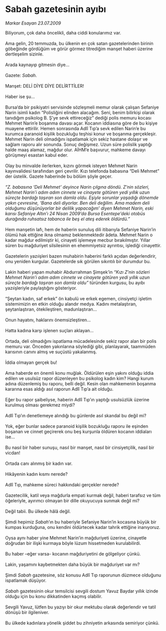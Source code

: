 # Sabah gazetesinin ayıbı

*Markar Esayan 23.07.2009*

<div class="taraf_structure_2col_1zq">
<div class="margen_n">



 <p>Biliyorum, çok daha öncelikli, daha ciddi konularımız var. <br/><br/>Ama gelin, 20 temmuzda, bu ülkenin en çok satan gazetelerinden birinin göbeğinde gördüğüm ve görür görmez titrediğim manşet haberi üzerine dertleşelim sizinle. <br/><br/>Arada kaynayıp gitmesin diye... <br/><br/>Gazete: <i>Sabah</i>. <br/><br/>Manşet: DELİ DİYE DİYE DELİRTTİLER! <br/><br/>Haber ise şu... <br/><br/>Bursa’da bir psikiyatri servisinde sözleşmeli memur olarak çalışan Sefaniye Narin isimli kadın “Polisliğini elinden alacağım. Seni, benim bilirkişi olarak tanıdığım psikolog B. Ş’ye sevk ettireceğiz” dediği polis memuru kocası Mehmet Narin’e boşanma davası açar. Kocanın iddiasına göre de bu kişiye muayene ettirilir. Hemen sonrasında Adlî Tıp’a sevk edilen Narin’e bu kurumca paranoid kişilik bozukluğu teşhisi konur ve boşanma gerçekleşir. Mehmet Narin deli olmadığını ispatlamak için sekiz hastane dolaşır ve sağlam raporu alır sonunda. Sonuç değişmez. Uzun süre polislik yaptığı halde maaş alamaz, mağdur olur. AİHM’e başvurur, mahkeme davayı görüşmeyi esastan kabul eder. <br/><br/>Olay bu minvalde ilerlerken, kızını görmek isteyen Mehmet Narin kayınvalidesi tarafından geri çevrilir. Kızı telefonda babasına “Deli Mehmet” der üstelik. Gazete haberinde bu bölüm şöyle geçer.<i> <br/><br/>“Z. babasına ‘Deli Mehmet’ deyince Narin çılgına döndü. Z’nin sözleri, Mehmet Narin’i adım adım cinnete ve cinayete götüren yedi yıllık uzun süreçte bardağı taşıran son damla oldu. Eşiyle sorunlar yaşadığı dönemde yakın çevresine, ‘Bana deli diyorlar. Ben deli değilim. Ama madem deli olduğumu düşünüyorlar bir delilik yapacağım’ diyen Mehmet Narin, eski karısı Sefaniye Altın’ı 24 Nisan 2009’da Bursa Esentepe’deki otobüs durağında ruhsatsız tabanca ile beş el ateş ederek öldürdü.”</i> <br/><br/>Hem manşetin lafı, hem de haberin sunuluş dili itibarıyla Sefaniye Narin’in ölümü hak ettiğine ikna olmamız beklenmektedir âdeta. Mehmet Narin o kadar mağdur edilmiştir ki, cinayeti işlemeye mecbur bırakılmıştır. Yıllar süren bu mağduriyet silsilesinin en ehemmiyetsiz ayrıntısı, işlediği cinayettir. <br/><br/>Gazetelerin yazıişleri bazen muhabirin haberini farklı açıdan değerlendirir, onu yeniden kurgular. Gazetelerde sık görülen sıkıntılı bir durumdur bu. <br/><br/>Lakin haberi yapan muhabir Abdurrahman Şimşek’in <i>“Kızı Z’nin sözleri Mehmet Narin’i adım adım cinnete ve cinayete götüren yedi yıllık uzun süreçte bardağı taşıran son damla oldu”</i> türünden kurgusu, bu ayıbı yazıişleriyle paylaştığını gösteriyor. <br/><br/>“Şeytan kadın, saf erkek” ön kabulü ve erkek egemen, cinsiyetçi işletim sistemimizin en etkin olduğu alandır medya. Kadını metalaştıran, şeytanlaştıran, ötekileştiren, madunlaştıran... <br/><br/>Onun hayatını, haklarını önemsizleştiren... <br/><br/>Hatta kadına karşı işlenen suçları aklayan... <br/><br/>Ortada, deli olmadığını ispatlama mücadelesinde sekiz rapor alan bir polis memuru var. Önceden yakınlarına söylediği gibi, planlayarak, taammüden karısının canını almış ve suçüstü yakalanmış. <br/><br/>İddia olmayan gerçek bu! <br/><br/>Ama haberde en önemli konu muğlak. Öldürülen eşin yakını olduğu iddia edilen ve usulsüz rapor düzenleyen bu psikolog kadın kim? Hangi kurum adına düzenlemiş bu raporu, belli değil. Kesin olan mahkemenin boşanma kararına esas aldığı asıl raporun Adlî Tıp’a ait olduğu. <br/><br/>Eğer bu rapor şaibeliyse, haberin Adlî Tıp’ın yaptığı usulsüzlük üzerine kurulmuş olması gerekmez miydi? <br/><br/>Adlî Tıp’ın denetlemeye alındığı bu günlerde asıl skandal bu değil mi? <br/><br/>Yok, eğer bunlar sadece paranoid kişilik bozukluğu raporu ile eşinden boşanan ve cinnet geçirerek onu beş kurşunla öldüren kocanın iddiaları ise... <br/><br/>Bu nasıl bir haber sunuşu, nasıl bir manşet, nasıl bir cinsiyetçilik, nasıl bir vicdan! <br/><br/>Ortada canı alınmış bir kadın var. <br/><br/>Hikâyenin kadın kısmı nerede? <br/><br/>Adlî Tıp, mahkeme süreci hakkındaki gerçekler nerede? <br/><br/>Gazetecilik, katil veya mağdurla empati kurmak değil, haberi tarafsız ve tüm öğeleriyle, ayırımcı olmayan bir dille okuyucuya sunmak değil mi? <br/><br/>Değil tabii. Bu ülkede hâlâ değil. <br/><br/>Şimdi hepimiz <i>Sabah</i>’ın bu haberiyle Sefaniye Narin’in kocasına büyük bir kumpas kurduğuna, onu kendini öldürtecek kadar tahrik ettiğine inanıyoruz. <br/><br/>Oysa aynı haber yine Mehmet Narin’in mağduriyeti üzerine, cinayetle doğrudan bir ilişki kurmaya böyle lüzum hissetmeden kurulabilirdi. <br/><br/>Bu haber –eğer varsa- kocanın mağduriyetini de gölgeliyor çünkü. <br/><br/>Lakin, yaşamını kaybetmekten daha büyük bir mağduriyet var mı? <br/><br/>Şimdi <i>Sabah</i> gazetesine, söz konusu Adlî Tıp raporunun düzmece olduğunu ispatlamak düşüyor.<i> <br/><br/>Sabah</i> gazetesinin okur temsilcisi sevgili dostum Yavuz Baydar yıllık izinde olduğu için bu konu dikkatinden kaçmış olabilir. <br/><br/>Sevgili Yavuz, lütfen bu yazıyı bir okur mektubu olarak değerlendir ve tatil dönüşü bir ilgileniver. <br/><br/>Bu ülkede kadınlara yönelik şiddet bu zihniyetin arkasında semiriyor çünkü.</p>
<br/>
<br/>
<br/>



<br/>


<div id="taraf_not">
</div>

</div>


</div>
